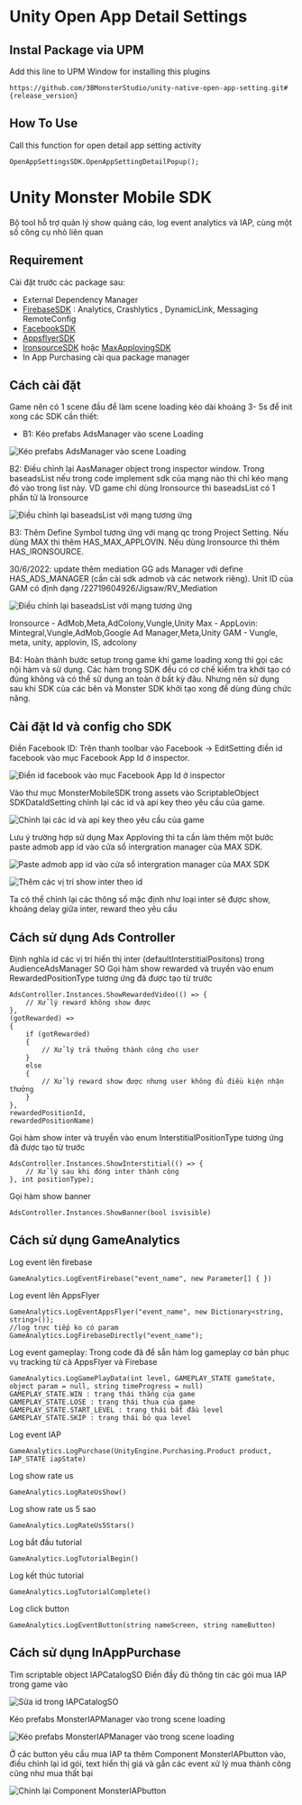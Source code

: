 # Unity Open App Detail Settings 
## Instal Package via UPM

Add this line to UPM Window for installing this plugins

    https://github.com/3BMonsterStudio/unity-native-open-app-setting.git#{release_version}

## How To Use
Call this function for open detail app setting activity

    OpenAppSettingsSDK.OpenAppSettingDetailPopup();
# Unity Monster Mobile SDK
Bộ tool hỗ trợ quản lý show quảng cáo, log event analytics và IAP, cùng một số công cụ nhỏ liên quan
## Requirement
Cài đặt trước các package sau:
- External Dependency Manager
- [FirebaseSDK](https://developers.google.com/unity/archive) : Analytics, Crashlytics , DynamicLink, Messaging RemoteConfig
- [FacebookSDK](https://developers.facebook.com/docs/unity/downloads/)
- [AppsflyerSDK](https://github.com/AppsFlyerSDK/appsflyer-unity-plugin/releases)
- [IronsourceSDK](https://developers.is.com/ironsource-mobile/unity/unity-plugin/) hoặc [MaxApplovingSDK](https://dash.applovin.com/documentation/mediation/unity/getting-started/integration)
- In App Purchasing cài qua package manager
## Cách cài đặt
Game nên có 1 scene đầu để làm scene loading kéo dài khoảng 3- 5s để init xong các SDK cần thiết:

- B1: Kéo prefabs AdsManager vào scene Loading

![Kéo prefabs AdsManager vào scene Loading](./_Images/Step1.PNG?raw=true " B1: Kéo prefabs AdsManager vào scene Loading")

B2: Điều chỉnh lại AasManager object trong inspector window. Trong baseadsList nếu trong code implement sdk của mạng nào thì chỉ kéo mạng đó vào trong list này. VD game chỉ dùng Ironsource thì baseadsList có 1 phần tử là Ironsource

![Điều chỉnh lại baseadsList với mạng tương ứng](./_Images/Step2.PNG?raw=true "B2: Điều chỉnh lại baseadsList với mạng tương ứng")

B3: Thêm Define Symbol tương ứng với mạng qc trong Project Setting. Nếu dùng MAX thì thêm HAS_MAX_APPLOVIN. Nếu dùng Ironsource thì thêm HAS_IRONSOURCE.

30/6/2022: update thêm mediation GG ads Manager với define HAS_ADS_MANAGER (cần cài sdk admob và các network riêng). Unit ID của GAM có định dạng /22719604926/Jigsaw/RV_Mediation

![Điều chỉnh lại baseadsList với mạng tương ứng](./_Images/Step3.PNG?raw=true "B2: Điều chỉnh lại baseadsList với mạng tương ứng")

Ironsource - AdMob,Meta,AdColony,Vungle,Unity
Max - AppLovin: Mintegral,Vungle,AdMob,Google Ad Manager,Meta,Unity
GAM - Vungle, meta, unity, applovin, IS, adcolony

B4: Hoàn thành bước setup trong game khi game loading xong thì gọi các nội hàm và sử dụng. Các hàm trong SDK đều có cơ chế kiểm tra khởi tạo có đúng không và có thể sử dụng an toàn ở bất kỳ đâu. Nhưng nên sử dụng sau khi SDK của các bên và Monster SDK khởi tạo xong để dùng đúng chức năng.

## Cài đặt Id và config cho SDK

Điền Facebook ID: Trên thanh toolbar vào Facebook -> EditSetting điền id facebook vào mục Facebook App Id ở inspector.

![Điền id facebook vào mục Facebook App Id ở inspector](./_Images/Step4_FBSDK.PNG?raw=true "Điền id facebook vào mục Facebook App Id ở inspector")

Vào thư mục MonsterMobileSDK trong assets vào ScriptableObject SDKDataIdSetting chỉnh lại các id và api key theo yêu cầu của game.

![Chỉnh lại các id và api key theo yêu cầu của game](./_Images/Step5_IDsetting.PNG?raw=true "Chỉnh lại các id và api key theo yêu cầu của game")

Lưu ý trường hợp sử dụng Max Apploving thì ta cần làm thêm một bước paste admob app id vào cửa sổ intergration manager của MAX SDK.

![Paste admob app id vào cửa sổ intergration manager của MAX SDK](./_Images/Step6_settingMAX.PNG?raw=true "Paste admob app id vào cửa sổ intergration manager của MAX SDK")

![Thêm các vị trí show inter theo id](./_Images/Step7_settingAdsConfig.PNG?raw=true "Thêm các vị trí show inter theo id")

Ta có thể chỉnh lại các thông số mặc định như loại inter sẽ được show, khoảng delay giữa inter, reward theo yêu cầu

## Cách sử dụng Ads Controller
Định nghĩa id các vị trí hiển thị inter (defaultInterstitialPositons) trong AudienceAdsManager SO
Gọi hàm show rewarded và truyền vào enum RewardedPositionType tương ứng đã được tạo từ trước

    AdsController.Instances.ShowRewardedVideo(() => {
        // Xử lý reward không show được
    },
    (gotRewarded) =>
    {
        if (gotRewarded)
        {
            // Xử lý trả thưởng thành công cho user
        }
        else
        {
            // Xử lý reward show được nhưng user không đủ điều kiện nhận thưởng
        }
    },
    rewardedPositionId,
    rewardedPositionName)

Gọi hàm show inter và truyền vào enum InterstitialPositionType tương ứng đã được tạo từ trước

    AdsController.Instances.ShowInterstitial(() => {
        // Xử lý sau khi đóng inter thành công
    }, int positionType);

Gọi hàm show banner

    AdsController.Instances.ShowBanner(bool isvisible)

## Cách sử dụng GameAnalytics

Log event lên firebase

    GameAnalytics.LogEventFirebase("event_name", new Parameter[] { })

Log event lên AppsFlyer

    GameAnalytics.LogEventAppsFlyer("event_name", new Dictionary<string, string>());
    //log trực tiếp ko có param
    GameAnalytics.LogFirebaseDirectly("event_name");

Log event gameplay: Trong code đã để sẵn hàm log gameplay cơ bản phục vụ tracking từ cả AppsFlyer và Firebase
    
    GameAnalytics.LogGamePlayData(int level, GAMEPLAY_STATE gameState, object param = null, string timeProgress = null)
    GAMEPLAY_STATE.WIN : trạng thái thắng của game
    GAMEPLAY_STATE.LOSE : trạng thái thua của game
    GAMEPLAY_STATE.START_LEVEL : trạng thái bắt đầu level
    GAMEPLAY_STATE.SKIP : trạng thái bỏ qua level

Log event IAP

    GameAnalytics.LogPurchase(UnityEngine.Purchasing.Product product, IAP_STATE iapState)

Log show rate us 

    GameAnalytics.LogRateUsShow()

Log show rate us 5 sao 

    GameAnalytics.LogRateUs5Stars()

Log bắt đầu tutorial 

    GameAnalytics.LogTutorialBegin()

Log kết thúc tutorial 

    GameAnalytics.LogTutorialComplete()

Log click button

    GameAnalytics.LogEventButton(string nameScreen, string nameButton)


## Cách sử dụng InAppPurchase

Tìm scriptable object IAPCatalogSO Điền đầy đủ thông tin các gói mua IAP trong game vào

![Sửa id trong IAPCatalogSO](./_Images/Step12_settingIAPCatalogSO.PNG?raw=true "Sửa id trong IAPCatalogSO")

Kéo prefabs MonsterIAPManager vào trong scene loading

![Kéo prefabs MonsterIAPManager vào trong scene loading](./_Images/Step13_addIAPManagerPrefabs.PNG?raw=true "Kéo prefabs MonsterIAPManager vào trong scene loading")

Ở các button yêu cầu mua IAP ta thêm Component MonsterIAPbutton vào, điều chỉnh lại id gói, text hiển thị giá và gắn các event xử lý mua thành công cũng như mua thất bại

![Chỉnh lại Component MonsterIAPbutton](./_Images/Step14_SettingIAPButton.PNG?raw=true "Chỉnh lại Component MonsterIAPbutton")